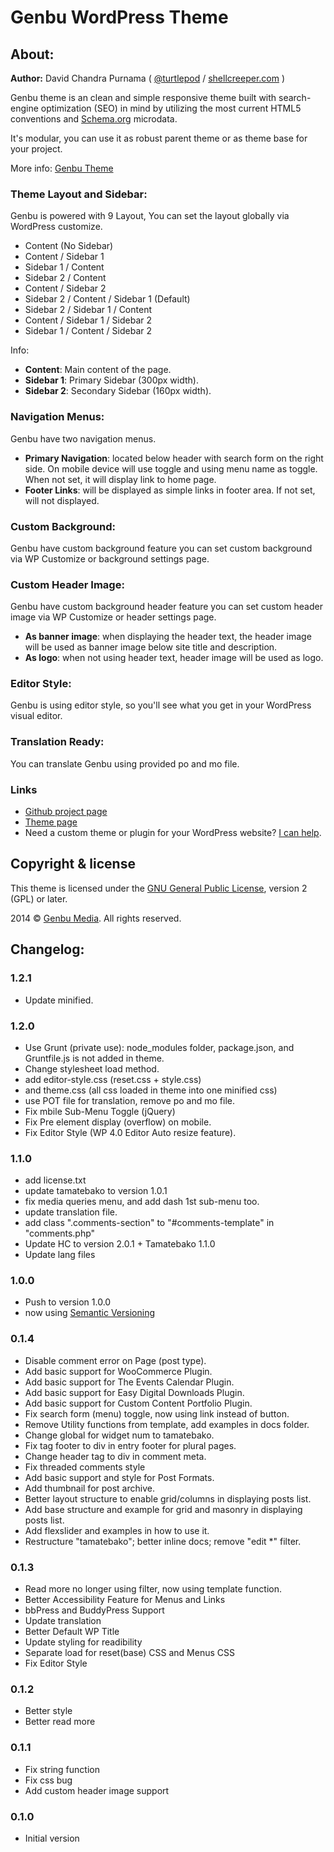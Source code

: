 # Genbu WordPress Theme

## About:

**Author:** David Chandra Purnama ( [@turtlepod](http://twitter.com/turtlepod) / [shellcreeper.com](http://shellcreeper.com/) )

Genbu theme is an clean and simple responsive theme built with search-engine optimization (SEO) in mind by utilizing the most current HTML5 conventions and [Schema.org](http://schema.org) microdata.

It's modular, you can use it as robust parent theme or as theme base for your project.

More info: [Genbu Theme](http://genbutheme.com/)

### Theme Layout and Sidebar:

Genbu is powered with 9 Layout, You can set the layout globally via WordPress customize.
* Content (No Sidebar)
* Content / Sidebar 1
* Sidebar 1 / Content
* Sidebar 2 / Content
* Content / Sidebar 2
* Sidebar 2 / Content / Sidebar 1 (Default)
* Sidebar 2 / Sidebar 1 / Content
* Content / Sidebar 1 / Sidebar 2
* Sidebar 1 / Content / Sidebar 2

Info:
* **Content**: Main content of the page.
* **Sidebar 1**: Primary Sidebar (300px width).
* **Sidebar 2**: Secondary Sidebar (160px width).

### Navigation Menus:

Genbu have two navigation menus.
* **Primary Navigation**: located below header with search form on the right side. On mobile device will use toggle and using menu name as toggle. When not set, it will display link to home page.
* **Footer Links**: will be displayed as simple links in footer area. If not set, will not displayed.

### Custom Background:

Genbu have custom background feature you can set custom background via WP Customize or background settings page.

### Custom Header Image:

Genbu have custom background header feature you can set custom header image via WP Customize or header settings page.
* **As banner image**: when displaying the header text, the header image will be used as banner image below site title and description.
* **As logo**: when not using header text, header image will be used as logo.

### Editor Style:

Genbu is using editor style, so you'll see what you get in your WordPress visual editor.

### Translation Ready:

You can translate Genbu using provided po and mo file.


### Links

* [Github project page](https://github.com/turtlepod/genbu)
* [Theme page](http://genbutheme.com/)
* Need a custom theme or plugin for your WordPress website? [I can help](http://shellcreeper.com/services/).

## Copyright & license

This theme is licensed under the [GNU General Public License](http://www.gnu.org/licenses/old-licenses/gpl-2.0.html), version 2 (GPL) or later.

2014 © [Genbu Media](http://genbu.me/). All rights reserved.

## Changelog:

### 1.2.1
* Update minified.

### 1.2.0
* Use Grunt (private use): node_modules folder, package.json, and Gruntfile.js is not added in theme.
* Change stylesheet load method.
* add editor-style.css (reset.css + style.css)
* and theme.css (all css loaded in theme into one minified css)
* use POT file for translation, remove po and mo file.
* Fix mbile Sub-Menu Toggle (jQuery)
* Fix Pre element display (overflow) on mobile.
* Fix Editor Style (WP 4.0 Editor Auto resize feature).

### 1.1.0
* add license.txt
* update tamatebako to version 1.0.1
* fix media queries menu, and add dash 1st sub-menu too.
* update translation file.
* add class ".comments-section" to "#comments-template" in "comments.php"
* Update HC to version 2.0.1 + Tamatebako 1.1.0
* Update lang files

### 1.0.0
* Push to version 1.0.0
* now using [Semantic Versioning](http://semver.org/)

### 0.1.4
* Disable comment error on Page (post type).
* Add basic support for WooCommerce Plugin.
* Add basic support for The Events Calendar Plugin.
* Add basic support for Easy Digital Downloads Plugin.
* Add basic support for Custom Content Portfolio Plugin.
* Fix search form (menu) toggle, now using link instead of button.
* Remove Utility functions from template, add examples in docs folder.
* Change global for widget num to tamatebako.
* Fix tag footer to div in entry footer for plural pages.
* Change header tag to div in comment meta.
* Fix threaded comments style
* Add basic support and style for Post Formats.
* Add thumbnail for post archive.
* Better layout structure to enable grid/columns in displaying posts list.
* Add base structure and example for grid and masonry in displaying posts list.
* Add flexslider and examples in how to use it.
* Restructure "tamatebako"; better inline docs; remove "edit *" filter.

### 0.1.3
* Read more no longer using filter, now using template function.
* Better Accessibility Feature for Menus and Links
* bbPress and BuddyPress Support
* Update translation
* Better Default WP Title
* Update styling for readibility
* Separate load for reset(base) CSS and Menus CSS
* Fix Editor Style

### 0.1.2
* Better style
* Better read more

### 0.1.1
* Fix string function
* Fix css bug
* Add custom header image support

### 0.1.0
* Initial version
